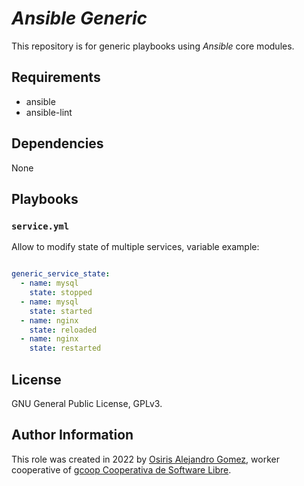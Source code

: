 # _Ansible Generic_

This repository is for generic playbooks using _Ansible_ core modules.

## Requirements

- ansible
- ansible-lint

## Dependencies

None

## Playbooks

### `service.yml`

Allow to modify state of multiple services, variable example:

```yaml

generic_service_state:
  - name: mysql
    state: stopped
  - name: mysql
    state: started
  - name: nginx
    state: reloaded
  - name: nginx
    state: restarted

```

## License

GNU General Public License, GPLv3.

## Author Information

This role was created in 2022 by
 [Osiris Alejandro Gomez](https://osiux.com/), worker cooperative of
 [gcoop Cooperativa de Software Libre](https://www.gcoop.coop/).
